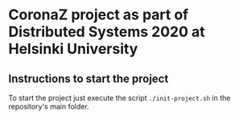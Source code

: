 # CoronaZ project as part of Distributed Systems 2020 at Helsinki University

## Instructions to start the project

To start the project just execute the script `./init-project.sh` in the repository's main folder.
